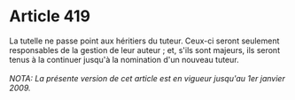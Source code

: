# Article 419

La tutelle ne passe point aux héritiers du tuteur. Ceux-ci seront seulement responsables de la gestion de leur auteur ; et, s'ils sont majeurs, ils seront tenus à la continuer jusqu'à la nomination d'un nouveau tuteur.<br/><br/><i>NOTA:  La présente version de cet article est en vigueur jusqu'au 1er janvier 2009.</i>